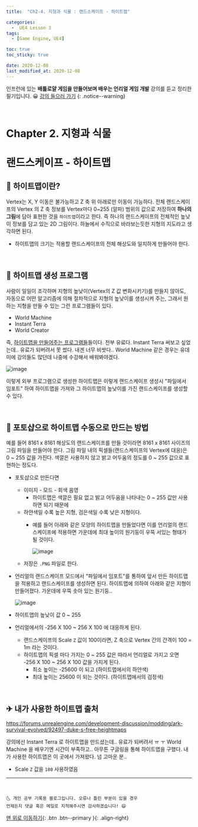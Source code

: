 ```yaml
---
title:  "Ch2-4. 지형과 식물 : 랜드스케이프 - 하이트맵" 

categories:
  -  UE4 Lesson 3 
tags:
  - [Game Engine, UE4]

toc: true
toc_sticky: true

date: 2020-12-08
last_modified_at: 2020-12-08
---
```


인프런에 있는 **배틀로얄 게임을 만들어보며 배우는 언리얼 게임 개발** 강의를 듣고 정리한 필기입니다. 😀 [강의 들으러 가기](https://www.inflearn.com/course/unreal-%EC%96%B8%EB%A6%AC%EC%96%BC-%EA%B2%8C%EC%9E%84-%EA%B0%9C%EB%B0%9C-%EA%B0%95%EC%A2%8C#description)
{: .notice--warning}

<br>

# Chapter 2. 지형과 식물 

# 랜드스케이프 - 하이트맵

## 🚀 하이트맵이란?

Vertex는 X, Y 이동은 불가능하고 Z 축 위 아래로만 이동이 가능하다. 전체 랜드스케이프의 Vertex 의 Z 축 정보를 Vertex마다 0~255 (알파) 범위의 값으로 저장하여 **하나의 그림**에 담아 표현한 것을 `하이트맵`이라고 한다. 즉 하나의 랜드스케이프의 전체적인 높낮이 정보를 담고 있는 2D 그림이다. 하늘에서 수직으로 바라보는듯한 지형의 지도라고 생각하면 된다.

- 하이트맵의 크기는 적용할 랜드스케이프의 전체 해상도와 일치하게 만들어야 한다.

<br>

## 🚀 하이트맵 생성 프로그램

사람이 일일이 조각하며 지형의 높낮이(Vertex의 Z 값 변화시키기)를 만들지 않아도, 자동으로 어떤 알고리즘에 의해 절차적으로 지형의 높낮이를 생성시켜 주는, 그래서 원하는 지형을 만들 수 있는 그런 프로그램들이 있다.

- World Machine
- Instant Terra
- World Creator

즉, <u>하이트맵을 만들어주는 프로그램들</u>들이다. 전부 유료다. Instant Terra 써보고 싶었는데.. 유료가 되버려서 못 썼다. 내겐 너무 비쌋다.. World Machine 같은 경우는 유데미에 강의들도 많던데 나중에 수강해서 배워봐야겠다.

![image](https://user-images.githubusercontent.com/42318591/101469039-8a625380-3987-11eb-8dbe-e6d894d89152.png)

이렇게 외부 프로그램으로 생성한 하이트맵은 이렇게 랜드스케이프 생성시 "파일에서 임포트" 하여 하이트맵을 가져와 그 하이트맵의 높낮이를 가진 랜드스케이프를 생성할 수 있다.

<br>

## 🚀 포토샵으로 하이트맵 수동으로 만드는 방법

예를 들어 8161 x 8161 해상도의 랜드스케이프를 만들 것이라면 8161 x 8161 사이즈의 그림 파일을 만들어야 한다. 그림 파일 내의 픽셀들(랜드스케이프의 Vertex에 대응)은 0 ~ 255 값을 가진다. 색깔은 사용하지 않고 밝고 어두움의 정도를 0 ~ 255 값으로 표현하는 정도다.

- 포토샵으로 만든다면
  - 이미지 - 모드 - 회색 음영
    - 하이트맵은 색깔은 필요 없고 밝고 어두움을 나타내는 0 ~ 255 값만 사용하면 되기 때문에 
  - 하얀색일 수록 높은 지형, 검은색일 수록 낮은 지형이다.
    - 예를 들어 아래와 같은 모양의 하이트맵을 만들었다면 이를 언리얼의 랜드스케이프에 적용하면 가운데에 최대 높이의 원기둥이 우뚝 서있는 형태가 될 것이다.
      
      ![image](https://user-images.githubusercontent.com/42318591/101470324-3193ba80-3989-11eb-843e-ec3dd6aea512.png)
  - 저장은 `.PNG` 파일로 한다.
- 언리얼의 랜드스케이프 모드에서 "파일에서 임포트"를 통하여 앞서 만든 하이트맵을 적용하고 랜드스케이프를 생성하면 된다. 하이트맵에 의하여 아래와 같은 지형이 만들어졌다. 가운데에 우뚝 솟아 있는 원기둥..
  
  ![image](https://user-images.githubusercontent.com/42318591/101470683-a535c780-3989-11eb-8409-9fb6f603f0fe.png)

- 하이트맵의 높낮이 값 0 ~ 255
- 언리얼에서의 -256 X 100 ~ 256 X 100 에 대응하게 된다.
  - 랜드스케이프의 Scale `Z` 값이 100이라면, Z 축으로 Vertex 간의 간격이 100 = 1m 라는 것이다.
  - 하이트맵의 픽셀 마다 가지는 0 ~ 255 값은 따라서 언리얼로 가지고 오면 -256 X 100 ~ 256 X 100  값을 가지게 된다.
    - 최소 높이는 -25600 이 되고 (하이트맵에서의 하얀색)
    - 최대 높이는 25600 이 되는 것이다. (하이트맵에서의 검정색) 

<br>

## ✈ 내가 사용한 하이트맵 출처

<https://forums.unrealengine.com/development-discussion/modding/ark-survival-evolved/92497-duke-s-free-heightmaps>

강의에선 Instant Terra 로 하이트맵을 만드셨는데.. 유료가 되버려서 ㅠ ㅜ World Machine 을 배우기엔 시간이 부족하고.. 아무튼 구글링을 통해 하이트맵을 구했다. 내가 사용한 하이트맵은 이 곳에서 가져왔다. 넘 고마운 분.. 

- Scale `Z` 값을 `180` 사용하였음

***
<br>

    🌜 개인 공부 기록용 블로그입니다. 오류나 틀린 부분이 있을 경우 
    언제든지 댓글 혹은 메일로 지적해주시면 감사하겠습니다! 😄

[맨 위로 이동하기](#){: .btn .btn--primary }{: .align-right}